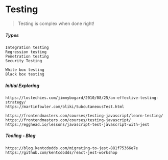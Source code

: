 # Testing

> Testing is complex when done right!

##### Types

```
Integration testing
Regression testing
Penetration testing
Security Testing

White box testing
Black box testing
```

##### Initial Exploring

```
https://lostechies.com/jimmybogard/2010/08/25/an-effective-testing-strategy/
https://martinfowler.com/bliki/SubcutaneousTest.html

https://frontendmasters.com/courses/testing-javascript/learn-testing/
https://frontendmasters.com/courses/testing-javascript/
https://egghead.io/lessons/javascript-test-javascript-with-jest
```

##### Tooling - Blog

```
https://blog.kentcdodds.com/migrating-to-jest-881f75366e7e
https://github.com/kentcdodds/react-jest-workshop
```



